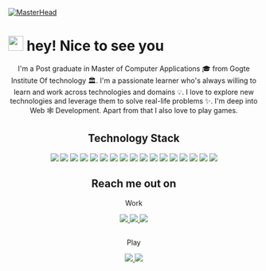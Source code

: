 [![MasterHead](https://cdn.hashnode.com/res/hashnode/image/upload/v1669797125918/cPkgPIjOa.jpg?auto=compress,format&format=webp)](https://github.com/Zouziszzm)

<h1><img src="https://emojis.slackmojis.com/emojis/images/1643514443/4246/blob-sunglasses.gif?1643514443" alt="" width="30">  hey! Nice to see you</h1>

<p align="center">
  I'm a Post graduate in Master of Computer Applications 🎓 from Gogte Institute Of technology  🏛. I'm a passionate learner who's always willing to learn and work across technologies and domains 💡. I love to explore new technologies and leverage them to solve real-life problems ✨. I'm deep into Web 🕸️ Development. Apart from that I also love to play games.
</p> 

<h2 align="center">Technology Stack</h2>

<p align="center">
<img src="https://img.shields.io/badge/-HTML5-black?style=flat-square&logo=html5&logoColor=orange"/>
<img src="https://img.shields.io/badge/-CSS3-black?style=flat-square&logo=css3&logoColor=blue"/>
<img src="https://img.shields.io/badge/-Bootstrap-black?style=flat-square&logo=bootstrap"/>
<img src="https://img.shields.io/badge/-Tailwindcss-black?style=flat-square&logo=tailwindcss"/>
<img src="https://img.shields.io/badge/-JavaScript-black?style=flat-square&logo=javascript"/>
<img src="https://img.shields.io/badge/-Wordpress-black?style=flat-square&logo=wordpress"/>
<img src="https://img.shields.io/badge/-Nodejs-black?style=flat-square&logo=Node.js"/>
<img src="https://img.shields.io/badge/-Redux-black?style=flat-square&logo=redux"/>
<img src="https://img.shields.io/badge/-React-black?style=flat-square&logo=react"/>
<img src="https://img.shields.io/badge/-Express-black?style=flat-square&logo=express"/>
<img src="https://img.shields.io/badge/-Next-black?style=flat-square&logo=next.js"/>
<img src="https://img.shields.io/badge/-Mongodb-black?style=flat-square&logo=mongodb"/>
<img src="https://img.shields.io/badge/-MySql-black?style=flat-square&logo=mysql"/>
<img src="https://img.shields.io/badge/-Jest-black?style=flat-square&logo=jest"/>
<img src="https://img.shields.io/badge/-Mocha-black?style=flat-square&logo=mocha"/>
<img src="https://img.shields.io/badge/-Git-black?style=flat-square&logo=git"/>
<img src="https://img.shields.io/badge/-GitHub-black?style=flat-square&logo=github"/>
</p>


<h2 align="center">Reach me out on</h2>
<p align="center">Work</p>
<p align="center">
<!-- <img src="https://img.shields.io/badge/-ritik-purple?style=flat-square&logo=instagram&logoColor=white&link=https://www.instagram.com/pinkdogg307/"/> -->
<a href="mailto: Farhumaid@gmail.com">
 <img src="https://img.shields.io/badge/-Zouziszzm-black?style=flat-square&logo=Gmail&logoColor=red&link=mailto:Farhumaid@gmail.com"/>
</a>
<a href="https://www.linkedin.com/in/al-farhaan-khan-inamdar/">
 <img src="https://img.shields.io/badge/-Zouziszzm-black?style=flat-square&logo=Linkedin&logoColor=blue&link=https://www.linkedin.com/in/al-farhaan-khan-inamdar/"/>
</a>
 <a href="https://twitter.com/Zouziszzm">
 <img src="https://img.shields.io/badge/-Zouziszzm-black?style=flat-square&logo=twitter&logoColor=#1DA1F2&link=https://twitter.com/Zouziszzm"/>
</a>
</p>

<h2></h2>
<p align="center">Play</p>
<p align="center">
  <a href="https://discord.gg/JMqmmN8xHc">
   <img src="https://img.shields.io/badge/-Zouziszzm-black?style=flat-square&logo=Discord&logoColor=#7289da&link=https://discord.gg/JMqmmN8xHc" target="_blank"/>
  </a>
  <a href="https://steamcommunity.com/id/Zouziszzm/">
   <img src="https://img.shields.io/badge/-Zouziszzm-black?style=flat-square&logo=Steam&logoColor=white&link=https://steamcommunity.com/id/Zouziszzm/" target="_blank"/>
  </a>
</p>


